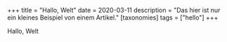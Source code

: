 +++
title = "Hallo, Welt"
date = 2020-03-11
description = "Das hier ist nur ein kleines Beispiel von einem Artikel."
[taxonomies]
tags = ["hello"]
+++

Hallo, Welt